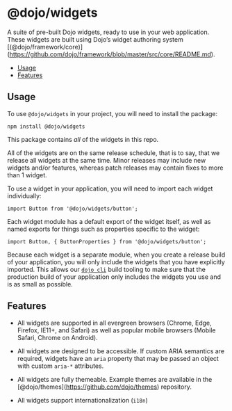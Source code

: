 <span class="citation" data-cites="dojo/widgets"><span class="citation" data-cites="dojo/widgets"><span class="citation" data-cites="dojo/widgets">@dojo/widgets</span></span></span>
=====================================================================================================================================================================================

A suite of pre-built Dojo widgets, ready to use in your web application. These widgets are built using Dojo’s widget authoring system <span class="citation" data-cites="dojo/framework/core">\[(<span class="citation" data-cites="dojo/framework/core"><span class="citation" data-cites="dojo/framework/core">@dojo/framework/core</span></span>)\]</span>(https://github.com/dojo/framework/blob/master/src/core/README.md).

-   [Usage](#usage)
-   [Features](#features)

Usage
-----

To use `@dojo/widgets` in your project, you will need to install the package:

    npm install @dojo/widgets

This package contains *all* of the widgets in this repo.

All of the widgets are on the same release schedule, that is to say, that we release all widgets at the same time. Minor releases may include new widgets and/or features, whereas patch releases may contain fixes to more than 1 widget.

To use a widget in your application, you will need to import each widget individually:

    import Button from '@dojo/widgets/button';

Each widget module has a default export of the widget itself, as well as named exports for things such as properties specific to the widget:

    import Button, { ButtonProperties } from '@dojo/widgets/button';

Because each widget is a separate module, when you create a release build of your application, you will only include the widgets that you have explicitly imported. This allows our [`dojo cli`](https://github.com/dojo/cli) build tooling to make sure that the production build of your application only includes the widgets you use and is as small as possible.

Features
--------

-   All widgets are supported in all evergreen browsers (Chrome, Edge, Firefox, IE11+, and Safari) as well as popular mobile browsers (Mobile Safari, Chrome on Android).

-   All widgets are designed to be accessible. If custom ARIA semantics are required, widgets have an `aria` property that may be passed an object with custom `aria-*` attributes.

-   All widgets are fully themeable. Example themes are available in the <span class="citation" data-cites="dojo/themes">\[<span class="citation" data-cites="dojo/themes"><span class="citation" data-cites="dojo/themes">@dojo/themes</span></span>\]</span>(https://github.com/dojo/themes) repository.

-   All widgets support internationalization (`i18n`)
